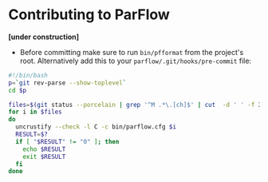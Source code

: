 # Contributing to ParFlow

__[under construction]__

- Before committing make sure to run `bin/pfformat` from the project's root.
Alternatively add this to your `parflow/.git/hooks/pre-commit` file:
```bash
#!/bin/bash
p=`git rev-parse --show-toplevel`
cd $p

files=$(git status --porcelain | grep '^M .*\.[ch]$' | cut  -d ' ' -f 3)
for i in $files
do
  uncrustify --check -l C -c bin/parflow.cfg $i
  RESULT=$?
  if [ "$RESULT" != "0" ]; then
    echo $RESULT
    exit $RESULT
  fi
done
```
